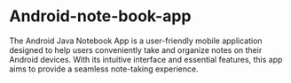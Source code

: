 # Android-note-book-app
The Android Java Notebook App is a user-friendly mobile application designed to help users conveniently take and organize notes on their Android devices. With its intuitive interface and essential features, this app aims to provide a seamless note-taking experience.
